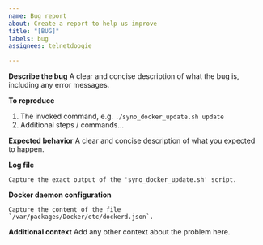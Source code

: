```yaml
---
name: Bug report
about: Create a report to help us improve
title: "[BUG]"
labels: bug
assignees: telnetdoogie

---
```


**Describe the bug**
A clear and concise description of what the bug is, including any error messages.

**To reproduce**
1. The invoked command, e.g. `./syno_docker_update.sh update`
2. Additional steps / commands...

**Expected behavior**
A clear and concise description of what you expected to happen.

**Log file**
```
Capture the exact output of the 'syno_docker_update.sh' script.
```

**Docker daemon configuration**
```
Capture the content of the file `/var/packages/Docker/etc/dockerd.json`.
```

**Additional context**
Add any other context about the problem here.
